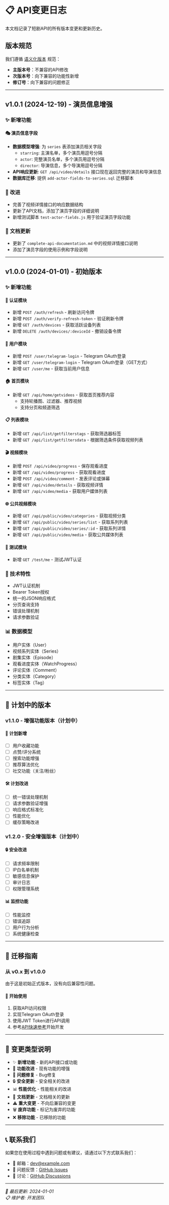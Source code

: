 # 📋 API变更日志

本文档记录了短剧API的所有版本变更和更新历史。

## 版本规范

我们遵循 [语义化版本](https://semver.org/lang/zh-CN/) 规范：
- **主版本号**：不兼容的API修改
- **次版本号**：向下兼容的功能性新增
- **修订号**：向下兼容的问题修正

---

## v1.0.1 (2024-12-19) - 演员信息增强

### ✨ 新增功能

#### 🎭 演员信息字段
- **数据模型增强**: 为 `series` 表添加演员相关字段
  - `starring`: 主演名单，多个演员用逗号分隔
  - `actor`: 完整演员名单，多个演员用逗号分隔  
  - `director`: 导演信息，多个导演用逗号分隔
- **API响应更新**: `GET /api/video/details` 接口现在返回完整的演员和导演信息
- **数据库迁移**: 提供 `add-actor-fields-to-series.sql` 迁移脚本

### 🔧 改进
- 完善了视频详情接口的响应数据结构
- 更新了API文档，添加了演员字段的详细说明
- 新增测试脚本 `test-actor-fields.js` 用于验证演员字段功能

### 📝 文档更新
- 更新了 `complete-api-documentation.md` 中的视频详情接口说明
- 添加了演员字段的使用示例和字段说明

---

## v1.0.0 (2024-01-01) - 初始版本

### ✨ 新增功能

#### 🔐 认证模块
- 新增 `POST /auth/refresh` - 刷新访问令牌
- 新增 `POST /auth/verify-refresh-token` - 验证刷新令牌
- 新增 `GET /auth/devices` - 获取活跃设备列表
- 新增 `DELETE /auth/devices/:deviceId` - 撤销设备令牌

#### 👤 用户模块
- 新增 `POST /user/telegram-login` - Telegram OAuth登录
- 新增 `GET /user/telegram-login` - Telegram OAuth登录（GET方式）
- 新增 `GET /user/me` - 获取当前用户信息

#### 🏠 首页模块
- 新增 `GET /api/home/getvideos` - 获取首页推荐内容
  - 支持轮播图、过滤器、推荐视频
  - 支持分页和频道筛选

#### 📋 列表模块
- 新增 `GET /api/list/getfilterstags` - 获取筛选器标签
- 新增 `GET /api/list/getfiltersdata` - 根据筛选条件获取视频列表

#### 🎬 视频模块
- 新增 `POST /api/video/progress` - 保存观看进度
- 新增 `GET /api/video/progress` - 获取观看进度
- 新增 `POST /api/video/comment` - 发表评论或弹幕
- 新增 `GET /api/video/details` - 获取视频详情
- 新增 `GET /api/video/media` - 获取用户媒体列表

#### 🌐 公共视频模块
- 新增 `GET /api/public/video/categories` - 获取视频分类
- 新增 `GET /api/public/video/series/list` - 获取系列列表
- 新增 `GET /api/public/video/series/:id` - 获取系列详情
- 新增 `GET /api/public/video/media` - 获取公共媒体列表

#### 🧪 测试模块
- 新增 `GET /test/me` - 测试JWT认证

### 🔧 技术特性
- JWT认证机制
- Bearer Token授权
- 统一的JSON响应格式
- 分页查询支持
- 错误处理机制
- 请求参数验证

### 📊 数据模型
- 用户实体（User）
- 视频系列实体（Series）
- 剧集实体（Episode）
- 观看进度实体（WatchProgress）
- 评论实体（Comment）
- 分类实体（Category）
- 标签实体（Tag）

---

## 🔮 计划中的版本

### v1.1.0 - 增强功能版本（计划中）

#### 🎯 计划新增
- [ ] 用户收藏功能
- [ ] 点赞/评分系统
- [ ] 搜索功能增强
- [ ] 推荐算法优化
- [ ] 社交功能（关注/粉丝）

#### 🛠️ 计划改进
- [ ] 统一错误处理机制
- [ ] 请求参数验证增强
- [ ] 响应格式标准化
- [ ] 性能优化
- [ ] 缓存策略改进

### v1.2.0 - 安全增强版本（计划中）

#### 🔒 安全改进
- [ ] 请求频率限制
- [ ] IP白名单机制
- [ ] 敏感信息保护
- [ ] 审计日志
- [ ] 权限管理系统

#### 📊 监控功能
- [ ] 性能监控
- [ ] 错误追踪
- [ ] 用户行为分析
- [ ] 系统健康检查

---

## 🔄 迁移指南

### 从 v0.x 到 v1.0.0

由于这是初始正式版本，没有向后兼容性问题。

#### 🚀 开始使用
1. 获取API访问权限
2. 实现Telegram OAuth登录
3. 使用JWT Token进行API调用
4. 参考[API快速参考](./api-quick-reference.md)开始开发

---

## 📝 变更类型说明

- ✨ **新增功能** - 新的API接口或功能
- 🔧 **功能改进** - 现有功能的增强
- 🐛 **问题修复** - Bug修复
- 🔒 **安全更新** - 安全相关的改进
- 📊 **性能优化** - 性能相关的改进
- 📝 **文档更新** - 文档相关的更新
- ⚠️ **重大变更** - 不向后兼容的变更
- 🗑️ **废弃功能** - 标记为废弃的功能
- ❌ **移除功能** - 已移除的功能

---

## 📞 联系我们

如果您在使用过程中遇到问题或有建议，请通过以下方式联系我们：

- 📧 邮箱：dev@example.com
- 🐛 问题反馈：[GitHub Issues](https://github.com/your-repo/issues)
- 💬 讨论：[GitHub Discussions](https://github.com/your-repo/discussions)

---

*📅 最后更新: 2024-01-01*  
*📋 维护者: 开发团队*